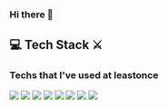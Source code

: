 ### Hi there 👋

<!--
**yeonhyeeun/yeonhyeeun** is a ✨ _special_ ✨ repository because its `README.md` (this file) appears on your GitHub profile.

Here are some ideas to get you started:

- 🔭 I’m currently working on ...
- 🌱 I’m currently learning ...
- 👯 I’m looking to collaborate on ...
- 🤔 I’m looking for help with ...
- 💬 Ask me about ...
- 📫 How to reach me: ...
- 😄 Pronouns: ...
- ⚡ Fun fact: ...
-->

<h2> 💻 Tech Stack ⚔️  
<h3> Techs that I've used at leastonce  
    

<img src="https://img.shields.io/badge/Java-1985F0?style=flat-square&logo=Java&logoColor=white"/></a>
<img src="https://img.shields.io/badge/JavaScripte-F7DF1E?style=flat-square&logo=JavaScript&logoColor=black"/></a>
<img src="https://img.shields.io/badge/C-A8B9CC?style=flat-square&logo=C&logoColor=white"/></a>
<img src="https://img.shields.io/badge/C++-00599C?style=flat-square&logo=C++&logoColor=black"/></a>
<img src="https://img.shields.io/badge/CSS-1572B6?style=flat-square&logo=CSS&logoColor= white"/></a>
<img src="https://img.shields.io/badge/MySQL-4479A1?style=flat-square&logo=MySQLlogoColor=white"/></a>
<img src="https://img.shields.io/badge/SQLite-003B57?style=flat-square&logo=SQLite&logoColor=white"/></a>
<img src="https://img.shields.io/badge/HTML-E34F26?style=flat-square&logo=html&logoColor= white "/></a>






  
